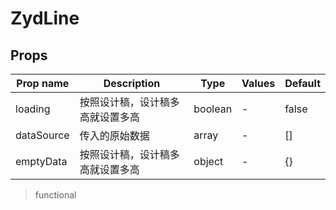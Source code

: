 # ZydLine

<ClientOnly>
<CodePreview>
<template slot="preview">
<ZydLine />
</template>
<template slot="code">

```vue
<template>
  <div>
    <ZydLine
      ref="zydLine"
      :loading="loading"
      :dataSource="dataSource"
      :emptyData="emptyData"
    ></ZydLine>
  </div>
</template>

<script>
import { ZydLine } from 'zyd-charts';

export default {
  components: {
    ZydLine,
  },
  data() {
    return {
      loading: false,
      dataSource: [],
      emptyData: {
        desc: '没有数据',
      },
    };
  },
  mounted() {
    this.loading = true;
    setTimeout(() => {
      this.loading = false;
      this.dataSource = [150, 230, 224, 218, 135, 147, 260];
    }, 2000);
  },
};
</script>
```

</template>
</CodePreview>
</ClientOnly>

## Props

| Prop name  | Description                      | Type    | Values | Default |
| ---------- | -------------------------------- | ------- | ------ | ------- |
| loading    | 按照设计稿，设计稿多高就设置多高 | boolean | -      | false   |
| dataSource | 传入的原始数据                   | array   | -      | []      |
| emptyData  | 按照设计稿，设计稿多高就设置多高 | object  | -      | {}      |

> functional
